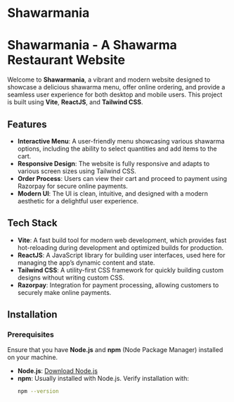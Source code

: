 # Shawarmania

# Shawarmania - A Shawarma Restaurant Website

Welcome to **Shawarmania**, a vibrant and modern website designed to showcase a delicious shawarma menu, offer online ordering, and provide a seamless user experience for both desktop and mobile users. This project is built using **Vite**, **ReactJS**, and **Tailwind CSS**.

## Features

- **Interactive Menu**: A user-friendly menu showcasing various shawarma options, including the ability to select quantities and add items to the cart.
- **Responsive Design**: The website is fully responsive and adapts to various screen sizes using Tailwind CSS.
- **Order Process**: Users can view their cart and proceed to payment using Razorpay for secure online payments.
- **Modern UI**: The UI is clean, intuitive, and designed with a modern aesthetic for a delightful user experience.

## Tech Stack

- **Vite**: A fast build tool for modern web development, which provides fast hot-reloading during development and optimized builds for production.
- **ReactJS**: A JavaScript library for building user interfaces, used here for managing the app’s dynamic content and state.
- **Tailwind CSS**: A utility-first CSS framework for quickly building custom designs without writing custom CSS.
- **Razorpay**: Integration for payment processing, allowing customers to securely make online payments.

## Installation

### Prerequisites
Ensure that you have **Node.js** and **npm** (Node Package Manager) installed on your machine.

- **Node.js**: [Download Node.js](https://nodejs.org/)
- **npm**: Usually installed with Node.js. Verify installation with:
  ```bash
  npm --version
